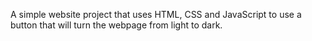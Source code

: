 A simple website project that uses HTML, CSS and JavaScript to use a button that will turn the webpage from light to dark.
